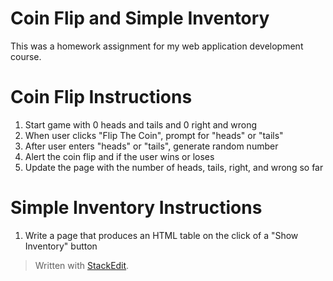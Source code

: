 # Coin Flip and Simple Inventory
This was a homework assignment for my web application development course.

# Coin Flip Instructions
1. Start game with 0 heads and tails and 0 right and wrong
2. When user clicks "Flip The Coin", prompt for "heads" or "tails"
3. After user enters "heads" or "tails", generate random number
4. Alert the coin flip and if the user wins or loses
5. Update the page with the number of heads, tails, right, and wrong so far

# Simple Inventory Instructions
1. Write a page that produces an HTML table on the click of a "Show Inventory" button

> Written with [StackEdit](https://stackedit.io/).
<!--stackedit_data:
eyJoaXN0b3J5IjpbLTkwNjkxODQxXX0=
-->